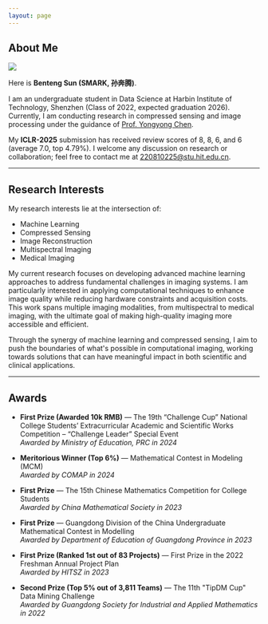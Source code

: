 ```yaml
---
layout: page
---
```


## About Me

<img src="assets\images\fav.jpg" class="floatpic">

Here is **Benteng Sun (SMARK, 孙奔腾)**.<br>

I am an undergraduate student in Data Science at Harbin Institute of Technology, Shenzhen (Class of 2022, expected graduation 2026). Currently, I am conducting research in compressed sensing and image processing under the guidance of [Prof. Yongyong Chen](https://cyyhit.github.io/). 

My **ICLR-2025** submission has received review scores of 8, 8, 6, and 6 (average 7.0, top 4.79%). I welcome any discussion on research or collaboration; feel free to contact me at 220810225@stu.hit.edu.cn.

---

## Research Interests

My research interests lie at the intersection of:
- Machine Learning
- Compressed Sensing
- Image Reconstruction
- Multispectral Imaging
- Medical Imaging

My current research focuses on developing advanced machine learning approaches to address fundamental challenges in imaging systems. I am particularly interested in applying computational techniques to enhance image quality while reducing hardware constraints and acquisition costs. This work spans multiple imaging modalities, from multispectral to medical imaging, with the ultimate goal of making high-quality imaging more accessible and efficient.

Through the synergy of machine learning and compressed sensing, I aim to push the boundaries of what's possible in computational imaging, working towards solutions that can have meaningful impact in both scientific and clinical applications.


---



## Awards

* **First Prize (Awarded 10k RMB)** — The 19th “Challenge Cup” National College Students’ Extracurricular Academic and Scientific Works Competition – “Challenge Leader” Special Event  
    *Awarded by Ministry of Education, PRC in 2024*

* **Meritorious Winner (Top 6%)** — Mathematical Contest in Modeling (MCM)  
    *Awarded by COMAP in 2024*

* **First Prize** — The 15th Chinese Mathematics Competition for College Students  
    *Awarded by China Mathematical Society in 2023*

* **First Prize** — Guangdong Division of the China Undergraduate Mathematical Contest in Modelling  
    *Awarded by Department of Education of Guangdong Province in 2023*

* **First Prize (Ranked 1st out of 83 Projects)** — First Prize in the 2022 Freshman Annual Project Plan  
    *Awarded by HITSZ in 2023*

* **Second Prize (Top 5% out of 3,811 Teams)** — The 11th "TipDM Cup" Data Mining Challenge  
    *Awarded by Guangdong Society for Industrial and Applied Mathematics in 2022*
